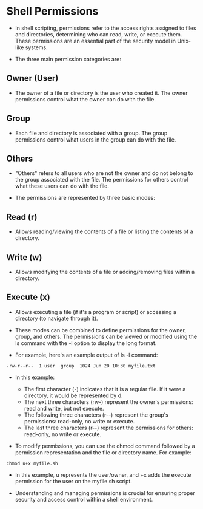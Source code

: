 # Shell Permissions

* In shell scripting, permissions refer to the access rights assigned to files and directories, determining who can read, write, or execute them. These permissions are an essential part of the security model in Unix-like systems. 

* The three main permission categories are:

## Owner (User)
* The owner of a file or directory is the user who created it. The owner permissions control what the owner can do with the file.

## Group
*  Each file and directory is associated with a group. The group permissions control what users in the group can do with the file.

## Others
* "Others" refers to all users who are not the owner and do not belong to the group associated with the file. The permissions for others control what these users can do with the file.


* The permissions are represented by three basic modes:

## Read (r)
* Allows reading/viewing the contents of a file or listing the contents of a directory.

## Write (w)
* Allows modifying the contents of a file or adding/removing files within a directory.

## Execute (x)
* Allows executing a file (if it's a program or script) or accessing a directory (to navigate through it).


* These modes can be combined to define permissions for the owner, group, and others. The permissions can be viewed or modified using the ls command with the -l option to display the long format.

* For example, here's an example output of ls -l command:
~~~~
-rw-r--r--  1 user  group  1024 Jun 20 10:30 myfile.txt
~~~~

* In this example:
	* The first character (-) indicates that it is a regular file. If it were a directory, it would be represented by d.
	* The next three characters (rw-) represent the owner's permissions: read and write, but not execute.
	* The following three characters (r--) represent the group's permissions: read-only, no write or execute.
	* The last three characters (r--) represent the permissions for others: read-only, no write or execute.

* To modify permissions, you can use the chmod command followed by a permission representation and the file or directory name. For example:
~~~~
chmod u+x myfile.sh
~~~~

* In this example, u represents the user/owner, and +x adds the execute permission for the user on the myfile.sh script.

* Understanding and managing permissions is crucial for ensuring proper security and access control within a shell environment.

